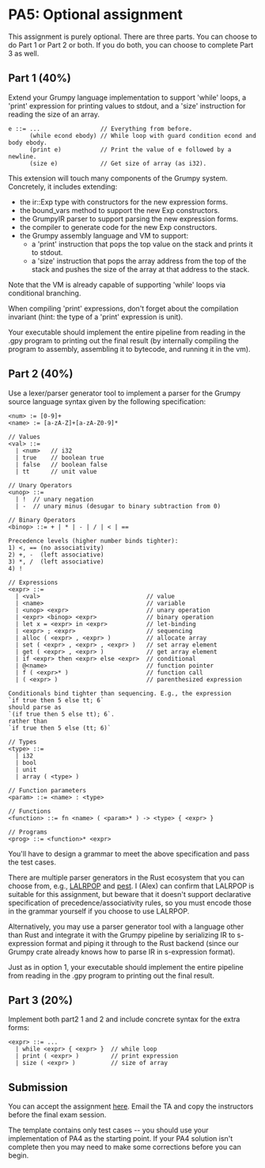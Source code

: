 # PA5: Optional assignment

This assignment is purely optional. There are three parts. You can choose to do Part 1 or Part 2 or both. If you do both, you can choose to complete Part 3 as well.

## Part 1 (40%)

Extend your Grumpy language implementation to support 'while' loops, a 'print' expression for printing values to stdout, and a 'size' instruction for reading the size of an array.

```
e ::= ...                 // Everything from before.
      (while econd ebody) // While loop with guard condition econd and body ebody.
      (print e)           // Print the value of e followed by a newline.
      (size e)            // Get size of array (as i32).
```

This extension will touch many components of the Grumpy system. Concretely, it includes extending:

* the ir::Exp type with constructors for the new expression forms.
* the bound_vars method to support the new Exp constructors.
* the GrumpyIR parser to support parsing the new expression forms.
* the compiler to generate code for the new Exp constructors.
* the Grumpy assembly language and VM to support:
  - a 'print' instruction that pops the top value on the stack and prints it to stdout.
  - a 'size' instruction that pops the array address from the top of the stack and pushes the size of the array at that address to the stack.

Note that the VM is already capable of supporting 'while' loops via conditional branching.

When compiling 'print' expressions, don't forget about the compilation invariant (hint: the type of a 'print' expression is unit).

Your executable should implement the entire pipeline from reading in the .gpy program to printing out the final result (by internally compiling the program to assembly, assembling it to bytecode, and running it in the vm).

## Part 2 (40%)

Use a lexer/parser generator tool to implement a parser for the Grumpy source language syntax given by the following specification:

```
<num> := [0-9]+
<name> := [a-zA-Z]+[a-zA-Z0-9]*

// Values
<val> ::=
  | <num>   // i32
  | true    // boolean true
  | false   // boolean false
  | tt      // unit value

// Unary Operators
<unop> ::=
  | !  // unary negation
  | -  // unary minus (desugar to binary subtraction from 0)

// Binary Operators
<binop> ::= + | * | - | / | < | ==

Precedence levels (higher number binds tighter):
1) <, == (no associativity)
2) +, -  (left associative)
3) *, /  (left associative)
4) !

// Expressions 
<expr> ::=
  | <val>                              // value
  | <name>                             // variable
  | <unop> <expr>                      // unary operation
  | <expr> <binop> <expr>              // binary operation
  | let x = <expr> in <expr>           // let-binding
  | <expr> ; <expr>                    // sequencing
  | alloc ( <expr> , <expr> )          // allocate array
  | set ( <expr> , <expr> , <expr> )   // set array element
  | get ( <expr> , <expr> )            // get array element
  | if <expr> then <expr> else <expr>  // conditional
  | @<name>                            // function pointer
  | f ( <expr>* )                      // function call
  | ( <expr> )                         // parenthesized expression

Conditionals bind tighter than sequencing. E.g., the expression
`if true then 5 else tt; 6`
should parse as
`(if true then 5 else tt); 6`.
rather than
`if true then 5 else (tt; 6)`

// Types 
<type> ::=
  | i32
  | bool
  | unit
  | array ( <type> )
  
// Function parameters
<param> ::= <name> : <type>

// Functions
<function> ::= fn <name> ( <param>* ) -> <type> { <expr> }

// Programs
<prog> ::= <function>* <expr>
```

You'll have to design a grammar to meet the above specification and pass the test cases.

There are multiple parser generators in the Rust ecosystem that you can choose from, e.g., [LALRPOP](https://github.com/lalrpop/lalrpop) and [pest](https://github.com/pest-parser/pest). I (Alex) can confirm that LALRPOP is suitable for this assignment, but beware that it doesn't support declarative specification of precedence/associativity rules, so you must encode those in the grammar yourself if you choose to use LALRPOP.

Alternatively, you may use a parser generator tool with a language other than Rust and integrate it with the Grumpy pipeline by serializing IR to s-expression format and piping it through to the Rust backend (since our Grumpy crate already knows how to parse IR in s-expression format).

Just as in option 1, your executable should implement the entire pipeline from reading in the .gpy program to printing out the final result.

## Part 3 (20%)

Implement both part2 1 and 2 and include concrete syntax for the extra forms:

```
<expr> ::= ...
  | while <expr> { <expr> }  // while loop
  | print ( <expr> )         // print expression
  | size ( <expr> )          // size of array
```

## Submission
   
You can accept the assignment [here](https://classroom.github.com/a/-wttYxuF). Email the TA and copy the instructors before the final exam session.

The template contains only test cases -- you should use your implementation of PA4 as the starting point. If your PA4 solution isn't complete then you may need to make some corrections before you can begin. 
